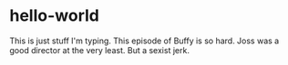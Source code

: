 # hello-world
This is just stuff I'm typing. This episode of Buffy is so hard. Joss was a good director at the very least. But a sexist jerk.
